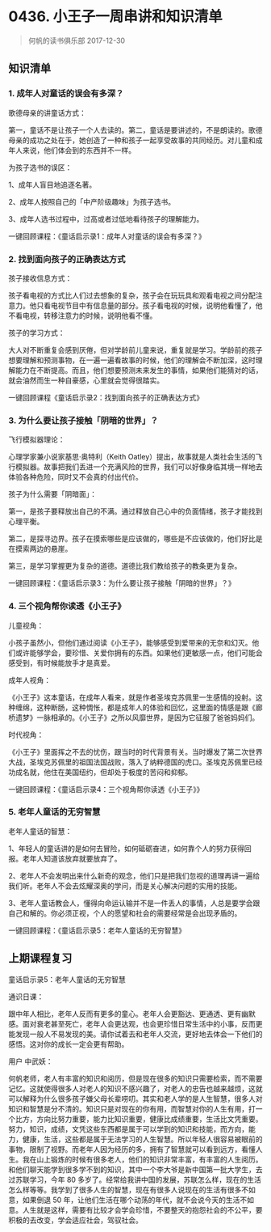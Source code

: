 # 0436. 小王子一周串讲和知识清单
> 何帆的读书俱乐部
2017-12-30

## 知识清单

### 1. 成年人对童话的误会有多深？

歌德母亲的讲童话方式：

第一，童话不是让孩子一个人去读的。第二，童话是要讲述的，不是朗读的。歌德母亲的成功之处在于，她创造了一种和孩子一起享受故事的共同经历。对儿童和成年人来说，他们体会到的东西并不一样。

为孩子选书的误区：

1、成年人盲目地追逐名著。

2、成年人按照自己的「中产阶级趣味」为孩子选书。

3、成年人选书过程中，过高或者过低地看待孩子的理解能力。

一键回顾课程：《童话启示录1：成年人对童话的误会有多深？》

### 2. 找到面向孩子的正确表达方式

孩子接收信息方式：

孩子看电视的方式比人们过去想象的复杂，孩子会在玩玩具和观看电视之间分配注意力。他只看电视节目中有信息量的部分。孩子看电视的时候，说明他看懂了，他不看电视，转移注意力的时候，说明他看不懂。

孩子的学习方式：

大人对不断重复会感到厌倦，但对学龄前儿童来说，重复就是学习。学龄前的孩子想要理解和预测事物，在一遍一遍看故事的时候，他们的理解会不断加深，这时理解能力在不断提高。而且，他们想要预测未来发生的事情，如果他们能猜对的话，就会油然而生一种自豪感，心里就会觉得很踏实。

一键回顾课程《童话启示录2：找到面向孩子的正确表达方式》

### 3. 为什么要让孩子接触「阴暗的世界」？

飞行模拟器理论：

心理学家兼小说家基思·奥特利（Keith Oatley）提出，故事就是人类社会生活的飞行模拟器。故事把我们丢进一个充满风险的世界，我们可以好像身临其境一样地去体验各种危险，同时又不会真的付出代价。

孩子为什么需要「阴暗面」：

第一，是孩子要释放出自己的不满。通过释放自己心中的负面情绪，孩子才能找到心理平衡。

第二，是探寻边界。孩子在摸索哪些是应该做的，哪些是不应该做的，他们好比是在摸索两边的悬崖。

第三，是学习掌握更为复杂的道德。道德比我们教给孩子的教条更为复杂。

一键回顾课程：《童话启示录3：为什么要让孩子接触「阴暗的世界」？》

### 4. 三个视角帮你读透《小王子》

儿童视角：

小孩子虽然小，但他们通过阅读《小王子》，能够感受到爱带来的无奈和幻灭。他们或许能够学会，要珍惜、关爱你拥有的东西。如果他们更敏感一点，他们可能会感受到，有时候能放手才是真爱。

成年人视角：

《小王子》这本童话，在成年人看来，就是作者圣埃克苏佩里一生感情的投射。这种缠绵，这种断肠，这种惆怅，都是成年人的体验和回忆，这里面的情感是跟《廊桥遗梦》一脉相承的。《小王子》之所以风靡世界，是因为它征服了爸爸妈妈们。

时代视角：

《小王子》里面挥之不去的忧伤，跟当时的时代背景有关。当时爆发了第二次世界大战，圣埃克苏佩里的祖国法国战败，落入了纳粹德国的虎口。圣埃克苏佩里已经功成名就，他住在美国纽约，但却处于极度的苦闷和抑郁。

一键回顾课程：《童话启示录4：三个视角帮你读透《小王子》》

### 5. 老年人童话的无穷智慧

老年人童话的智慧：

1、年轻人的童话讲的是如何去冒险，如何砥砺奋进，如何靠个人的努力获得回报。老年人知道该放弃就要放弃了。

2、老年人不会发明出来什么新奇的观念，他们只是把我们忽视的道理再讲一遍给我们听。老年人不会去炫耀深奥的学问，而是关心解决问题的实用的技能。

3、老年人童话教会人，懂得向命运认输并不是一件丢人的事情，人总是要学会跟自己和解的。你必须正视，个人的愿望和社会的需要经常是会出现矛盾的。

一键回顾课程：《童话启示录5：老年人童话的无穷智慧》

## 上期课程复习

童话启示录5：老年人童话的无穷智慧

通识日课：

跟中年人相比，老年人反而有更多的童心。老年人会更豁达、更通透、更有幽默感。面对衰老甚至死亡，老年人会更达观，也会更珍惜日常生活中的小事，反而更能发现一般人不易发现的美。请你试着去和老年人交流，更好地去体会一下他们的感悟。这对你的成长一定会更有帮助。

用户 中武妖：

何帆老师，老人有丰富的知识和阅历，但是现在很多的知识只需要检索，而不需要记忆。这就使得很多人对老人的知识不感兴趣了，对老人的忠告也越来越烦，这就可以解释为什么很多孩子嫌父母长辈唠叨。其实和老人学的是人生智慧，很多人对知识和智慧是分不清的。知识只是对现在的你有用，而智慧对你的人生有用，打一个比方，方向比努力重要，能力比知识重要，健康比成绩重要，生活比文凭重要。努力，知识，成绩，文凭这些东西都是属于可以学到的知识和技能，而方向，能力，健康，生活，这些都是属于无法学习的人生智慧。所以年轻人很容易被眼前的事物，限制了视野。而老年人因为经历的多，拥有了智慧就可以看到远方，看懂人生。我在山上锻炼的时候有很多老人，他们的知识非常丰富，有丰富的人生阅历。和他们聊天能学到很多学不到的知识，其中一个李大爷是新中国第一批大学生，去过苏联学习，今年 80 多岁了。经常给我讲中国的发展，苏联怎么样，现在的生活怎么样等等。我学到了很多人生的智慧，现在有很多人说现在的生活有很多不如意，如果倒退 50 年，让他们生活在哪个动荡的年代，就不会说今天的生活不如意。人生就是这样，需要有比较才会学会珍惜，不要整天的抱怨社会的不公平，要积极的去改变，学会适应社会，驾驭社会。
